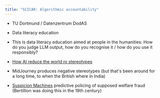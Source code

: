 ```yaml
---
title: "SCICAR: Algorithmic accountability"
---
```


- TU Dortmund / Datenzentrum DodAS
- Data literacy education
- This is data literacy education aimed at people in the humanities: How do you judge LLM output, how do you recognise it / how do you use it responsibly?

- [How AI reduce the world ro stereotypes](https://ainowinstitute.org/news/how-ai-reduces-the-world-to-sterotypes)
- MidJourney produces negative stereotypes (but that's been around for a long time, to when the British where in India)
- [Suspicion Machines](https://www.lighthousereports.com/investigation/suspicion-machines/) predictive policing of supposed welfare fraud (Bertillion was doing this in the 19th century)
